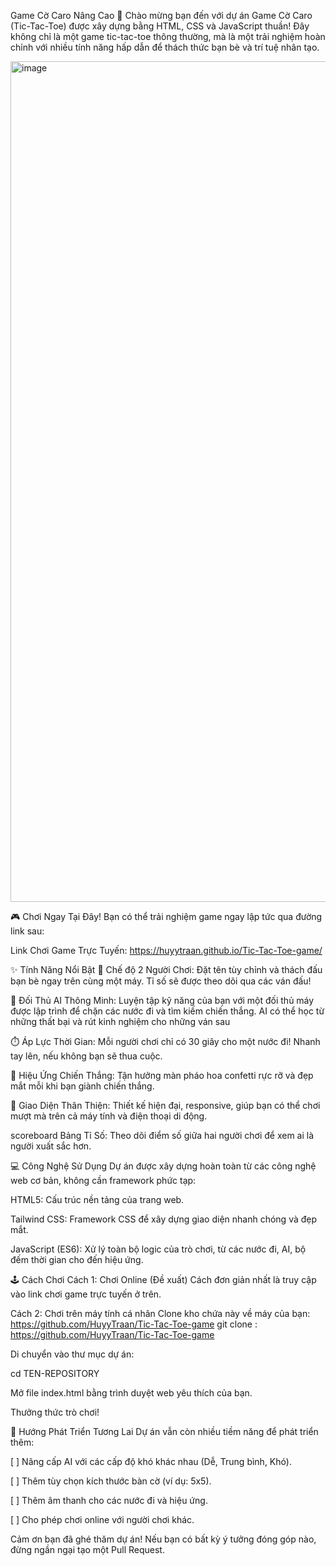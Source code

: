 Game Cờ Caro Nâng Cao 🚀
Chào mừng bạn đến với dự án Game Cờ Caro (Tic-Tac-Toe) được xây dựng bằng HTML, CSS và JavaScript thuần! Đây không chỉ là một game tic-tac-toe thông thường, mà là một trải nghiệm hoàn chỉnh với nhiều tính năng hấp dẫn để thách thức bạn bè và trí tuệ nhân tạo.

<img width="2428" height="1345" alt="image" src="https://github.com/user-attachments/assets/a256c557-29e3-450a-8ba7-8007a0ad5b46" />


🎮 Chơi Ngay Tại Đây!
Bạn có thể trải nghiệm game ngay lập tức qua đường link sau:

Link Chơi Game Trực Tuyến: https://huyytraan.github.io/Tic-Tac-Toe-game/



✨ Tính Năng Nổi Bật
👥 Chế độ 2 Người Chơi: Đặt tên tùy chỉnh và thách đấu bạn bè ngay trên cùng một máy. Tỉ số sẽ được theo dõi qua các ván đấu!

🤖 Đối Thủ AI Thông Minh: Luyện tập kỹ năng của bạn với một đối thủ máy được lập trình để chặn các nước đi và tìm kiếm chiến thắng. AI có thể học từ những thất bại và rút kinh nghiệm cho những ván sau

⏱️ Áp Lực Thời Gian: Mỗi người chơi chỉ có 30 giây cho một nước đi! Nhanh tay lên, nếu không bạn sẽ thua cuộc.

🎉 Hiệu Ứng Chiến Thắng: Tận hưởng màn pháo hoa confetti rực rỡ và đẹp mắt mỗi khi bạn giành chiến thắng.

📱 Giao Diện Thân Thiện: Thiết kế hiện đại, responsive, giúp bạn có thể chơi mượt mà trên cả máy tính và điện thoại di động.

scoreboard Bảng Tỉ Số: Theo dõi điểm số giữa hai người chơi để xem ai là người xuất sắc hơn.

💻 Công Nghệ Sử Dụng
Dự án được xây dựng hoàn toàn từ các công nghệ web cơ bản, không cần framework phức tạp:

HTML5: Cấu trúc nền tảng của trang web.

Tailwind CSS: Framework CSS để xây dựng giao diện nhanh chóng và đẹp mắt.

JavaScript (ES6): Xử lý toàn bộ logic của trò chơi, từ các nước đi, AI, bộ đếm thời gian cho đến hiệu ứng.

🕹️ Cách Chơi
Cách 1: Chơi Online (Đề xuất)
Cách đơn giản nhất là truy cập vào link chơi game trực tuyến ở trên.

Cách 2: Chơi trên máy tính cá nhân
Clone kho chứa này về máy của bạn:
https://github.com/HuyyTraan/Tic-Tac-Toe-game
git clone : https://github.com/HuyyTraan/Tic-Tac-Toe-game

Di chuyển vào thư mục dự án:

cd TEN-REPOSITORY

Mở file index.html bằng trình duyệt web yêu thích của bạn.

Thưởng thức trò chơi!

🌟 Hướng Phát Triển Tương Lai
Dự án vẫn còn nhiều tiềm năng để phát triển thêm:

[ ] Nâng cấp AI với các cấp độ khó khác nhau (Dễ, Trung bình, Khó).

[ ] Thêm tùy chọn kích thước bàn cờ (ví dụ: 5x5).

[ ] Thêm âm thanh cho các nước đi và hiệu ứng.

[ ] Cho phép chơi online với người chơi khác.

Cảm ơn bạn đã ghé thăm dự án! Nếu bạn có bất kỳ ý tưởng đóng góp nào, đừng ngần ngại tạo một Pull Request.
